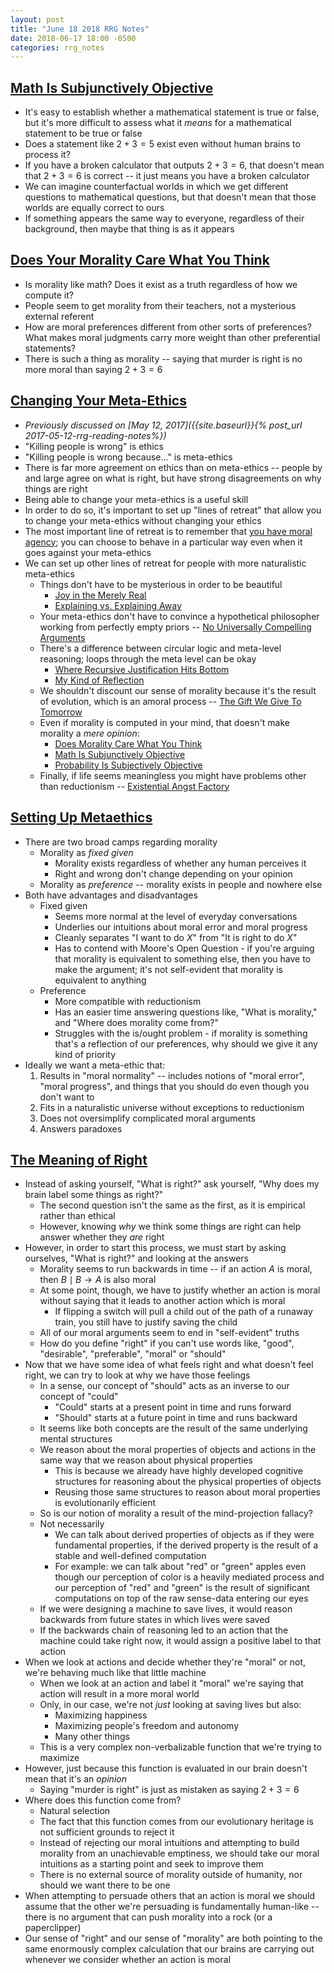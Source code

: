 ```yaml
---
layout: post
title: "June 18 2018 RRG Notes"
date: 2018-06-17 18:00 -0500
categories: rrg_notes
---
```


## [Math Is Subjunctively Objective](https://www.greaterwrong.com/posts/WAQ3qMD4vdXheQmui/math-is-subjunctively-objective)

* It's easy to establish whether a mathematical statement is true or false, but it's more difficult to assess what it *means* for a mathematical statement to be true or false
* Does a statement like $2 + 3 = 5$ exist even without human brains to process it?
* If you have a broken calculator that outputs $2 + 3 = 6$, that doesn't mean that $2 + 3 = 6$ is correct -- it just means you have a broken calculator
* We can imagine counterfactual worlds in which we get different questions to mathematical questions, but that doesn't mean that those worlds are equally correct to ours
* If something appears the same way to everyone, regardless of their background, then maybe that thing is as it appears

## [Does Your Morality Care What You Think](https://www.greaterwrong.com/posts/GAR8gT3d9uCtr4kv8/does-your-morality-care-what-you-think)

* Is morality like math? Does it exist as a truth regardless of how we compute it?
* People seem to get morality from their teachers, not a mysterious external referent
* How are moral preferences different from other sorts of preferences? What makes moral judgments carry more weight than other preferential statements?
* There is such a thing as morality -- saying that murder is right is no more moral than saying $2 + 3 = 6$

## [Changing Your Meta-Ethics](https://www.greaterwrong.com/posts/LhP2zGBWR5AdssrdJ/changing-your-metaethics)

* *Previously discussed on [May 12, 2017]({{site.baseurl}}{% post_url 2017-05-12-rrg-reading-notes%})*
* "Killing people is wrong" is ethics
* "Killing people is wrong because..." is meta-ethics
* There is far more agreement on ethics than on meta-ethics -- people by and large agree on what is right, but have strong disagreements on why things are right
* Being able to change your meta-ethics is a useful skill
* In order to do so, it's important to set up "lines of retreat" that allow you to change your meta-ethics without changing your ethics
* The most important line of retreat is to remember that [you have moral agency](https://www.greaterwrong.com/posts/K9JSM7d7bLJguMxEp/the-moral-void); you can choose to behave in a particular way even when it goes against your meta-ethics
* We can set up other lines of retreat for people with more naturalistic meta-ethics
    * Things don't have to be mysterious in order to be beautiful
        * [Joy in the Merely Real](https://www.greaterwrong.com/posts/x4dG4GhpZH2hgz59x/joy-in-the-merely-real)
        * [Explaining vs. Explaining Away](https://www.greaterwrong.com/posts/cphoF8naigLhRf3tu/explaining-vs-explaining-away)
    * Your meta-ethics don't have to convince a hypothetical philosopher working from perfectly empty priors -- [No Universally Compelling Arguments](https://www.greaterwrong.com/posts/PtoQdG7E8MxYJrigu/no-universally-compelling-arguments)
    * There's a difference between circular logic and meta-level reasoning; loops through the meta level can be okay
        * [Where Recursive Justification Hits Bottom](https://www.greaterwrong.com/posts/C8nEXTcjZb9oauTCW/where-recursive-justification-hits-bottom)
        * [My Kind of Reflection](https://www.greaterwrong.com/posts/TynBiYt6zg42StRbb/my-kind-of-reflection)
    * We shouldn't discount our sense of morality because it's the result of evolution, which is an amoral process -- [The Gift We Give To Tomorrow](https://www.greaterwrong.com/posts/pGvyqAQw6yqTjpKf4/the-gift-we-give-to-tomorrow)
    * Even if morality is computed in your mind, that doesn't make morality a *mere opinion*:
        * [Does Morality Care What You Think](https://www.greaterwrong.com/posts/GAR8gT3d9uCtr4kv8/does-your-morality-care-what-you-think)
        * [Math Is Subjunctively Objective](https://www.greaterwrong.com/posts/WAQ3qMD4vdXheQmui/math-is-subjunctively-objective)
        * [Probability Is Subjectively Objective](https://www.greaterwrong.com/posts/XhaKvQyHzeXdNnFKy/probability-is-subjectively-objective)
    * Finally, if life seems meaningless you might have problems other than reductionism -- [Existential Angst Factory](https://www.greaterwrong.com/posts/XhaKvQyHzeXdNnFKy/probability-is-subjectively-objective)

## [Setting Up Metaethics](https://www.greaterwrong.com/posts/T7tYmfD9j25uLwqYk/setting-up-metaethics)

* There are two broad camps regarding morality
    * Morality as *fixed given*
        * Morality exists regardless of whether any human perceives it
        * Right and wrong don't change depending on your opinion
    * Morality as *preference* -- morality exists in people and nowhere else
* Both have advantages and disadvantages
    * Fixed given
        * Seems more normal at the level of everyday conversations
        * Underlies our intuitions about moral error and moral progress
        * Cleanly separates "I want to do *X*" from "It is right to do *X*"
        * Has to contend with Moore's Open Question - if you're arguing that morality is equivalent to something else, then you have to make the argument; it's not self-evident that morality is equivalent to anything
    * Preference
        * More compatible with reductionism
        * Has an easier time answering questions like, "What is morality," and "Where does morality come from?"
        * Struggles with the is/ought problem - if morality is something that's a reflection of our preferences, why should we give it any kind of priority
* Ideally we want a meta-ethic that: 
    1. Results in "moral normality" -- includes notions of "moral error", "moral progress", and things that you should do even though you don't want to
    2. Fits in a naturalistic universe without exceptions to reductionism
    3. Does not oversimplify complicated moral arguments
    4. Answers paradoxes

## [The Meaning of Right](https://www.greaterwrong.com/posts/fG3g3764tSubr6xvs/the-meaning-of-right)

* Instead of asking yourself, "What is right?" ask yourself, "Why does my brain label some things as right?"
    * The second question isn't the same as the first, as it is empirical rather than ethical
    * However, knowing *why* we think some things are right can help answer whether they *are* right 
* However, in order to start this process, we must start by asking ourselves, "What is right?" and looking at the answers
    * Morality seems to run backwards in time -- if an action $A$ is moral, then $B \mid B \rightarrow A$ is also moral
    * At some point, though, we have to justify whether an action is moral without saying that it leads to another action which is moral
        * If flipping a switch will pull a child out of the path of a runaway train, you still have to justify saving the child
    * All of our moral arguments seem to end in "self-evident" truths
    * How do you define "right" if you can't use words like, "good", "desirable", "preferable", "moral" or "should"
* Now that we have some idea of what feels right and what doesn't feel right, we can try to look at why we have those feelings
    * In a sense, our concept of "should" acts as an inverse to our concept of "could"
        * "Could" starts at a present point in time and runs forward
        * "Should" starts at a future point in time and runs backward
    * It seems like both concepts are the result of the same underlying mental structures
    * We reason about the moral properties of objects and actions in the same way that we reason about physical properties
        * This is because we already have highly developed cognitive structures for reasoning about the physical properties of objects
        * Reusing those same structures to reason about moral properties is evolutionarily efficient
    * So is our notion of morality a result of the mind-projection fallacy?
    * Not necessarily
        * We can talk about derived properties of objects as if they were fundamental properties, if the derived property is the result of a stable and well-defined computation
        * For example: we can talk about "red" or "green" apples even though our perception of color is a heavily mediated process and our perception of "red" and "green" is the result of significant computations on top of the raw sense-data entering our eyes
    * If we were designing a machine to save lives, it would reason backwards from future states in which lives were saved
    * If the backwards chain of reasoning led to an action that the machine could take right now, it would assign a positive label to that action
* When we look at actions and decide whether they're "moral" or not, we're behaving much like that little machine
    * When we look at an action and label it "moral" we're saying that action will result in a more moral world
    * Only, in our case, we're not *just* looking at saving lives but also:
        * Maximizing happiness
        * Maximizing people's freedom and autonomy
        * Many other things
    * This is a very complex non-verbalizable function that we're trying to maximize
* However, just because this function is evaluated in our brain doesn't mean that it's an *opinion*
    * Saying "murder is right" is just as mistaken as saying $2 + 3 = 6$
* Where does this function come from?
    * Natural selection
    * The fact that this function comes from our evolutionary heritage is not sufficient grounds to reject it
    * Instead of rejecting our moral intuitions and attempting to build morality from an unachievable emptiness, we should take our moral intuitions as a starting point and seek to improve them
    * There is no external source of morality outside of humanity, nor should we want there to be one
* When attempting to persuade others that an action is moral we should assume that the other we're persuading is fundamentally human-like -- there is no argument that can push morality into a rock (or a paperclipper)
* Our sense of "right" and our sense of "morality" are both pointing to the same enormously complex calculation that our brains are carrying out whenever we consider whether an action is moral

